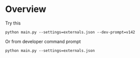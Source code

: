 # Overview

Try this
```
python main.py --settings=externals.json --dev-prompt=v142
```

Or from developer command prompt
```
python main.py --settings=externals.json
```